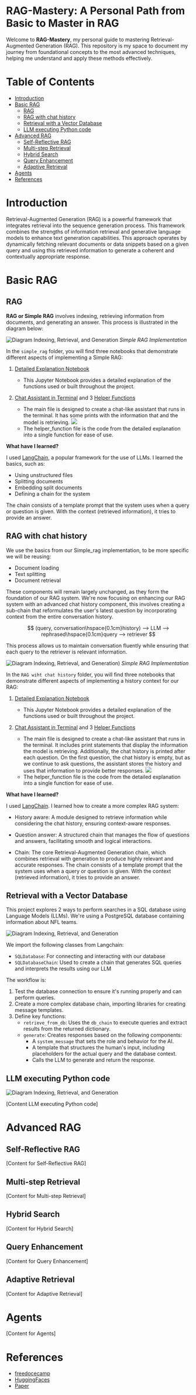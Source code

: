 # RAG-Mastery: A Personal Path from Basic to Master in RAG

Welcome to **RAG-Mastery**, my personal guide to mastering Retrieval-Augmented Generation (RAG). This repository is my space to document my journey from foundational concepts to the most advanced techniques, helping me understand and apply these methods effectively.

# Table of Contents
- [Introduction](#introduction)
- [Basic RAG](#basic-rag)
  - [RAG](#rag)
  - [RAG with chat history](#rag-with-chat-history)
  - [Retrieval with a Vector Database](#retrieval-with-a-vector-database)
  - [LLM executing Python code](#llm-executing-python-code)
- [Advanced RAG](#advanced-rag)
  - [Self-Reflective RAG](#self-reflective-rag)
  - [Multi-step Retrieval](#multi-step-retrieval)
  - [Hybrid Search](#hybrid-search)
  - [Query Enhancement](#query-enhancement)
  - [Adaptive Retrieval](#adaptive-retrieval)
- [Agents](#agents)
- [References](#references)

# Introduction

Retrieval-Augmented Generation (RAG) is a powerful framework that integrates retrieval into the sequence generation process. This framework combines the strengths of information retrieval and generative language models to enhance text generation capabilities. This approach operates by dynamically fetching relevant documents or data snippets based on a given query and using this retrieved information to generate a coherent and contextually appropriate response.

# Basic RAG

## RAG

**RAG or Simple RAG** involves indexing, retrieving information from documents, and generating an answer. This process is illustrated in the diagram below:

![Diagram Indexing, Retrieval, and Generation](https://github.com/Maucalderondelab/RAG-Mastery/blob/main/Diagrams/indexing_retrieval_generation.png)
*Simple RAG Implementation*

In the `simple_rag` folder, you will find three notebooks that demonstrate different aspects of implementing a Simple RAG:

1. [Detailed Explanation Notebook](https://github.com/Maucalderondelab/RAG-Mastery/blob/main/simple_rag/simple_rag.ipynb)
    - This Jupyter Notebook provides a detailed explanation of the functions used or built throughout the project.

2. [Chat Assistant in Terminal](https://github.com/Maucalderondelab/RAG-Mastery/blob/main/simple_rag/main.py) and 3 [Helper Functions](https://github.com/Maucalderondelab/RAG-Mastery/blob/main/simple_rag/helper_function.py)
    - The main file is designed to create a chat-like assistant that runs in the terminal. It has some prints with the information that and the model is retrieving.
   ![](https://github.com/Maucalderondelab/RAG-Mastery/blob/main/simple_rag/chat-terminal.png)
    - The helper_function file is the code from the detailed explanation into a single function for ease of use.

**What have I learned?**

I used [LangChain](https://python.langchain.com/v0.2/docs/tutorials/), a popular framework for the use of LLMs. I learned the basics, such as:
- Using unstructured files
- Splitting documents
- Embedding split documents
- Defining a chain for the system

The chain consists of a template prompt that the system uses when a query or question is given. With the context (retrieved information), it tries to provide an answer.

## RAG with chat history
We use the basics from our Simple_rag implementation, to be more specific we will be reusing:

- Document loading
- Text splitting
- Document retrieval

These components will remain largely unchanged, as they form the foundation of our RAG system. We're now focusing on enhancing our RAG system with an advanced chat history component, this involves creating a sub-chain that reformulates the user's latest question by incorporating context from the entire conversation history. 

$$
(query, conversation\hspace{0.1cm}history) --> LLM --> rephrased\hspace{0.1cm}query --> retriever
$$

This process allows us to maintain conversation fluently while ensuring that each query to the retriever is relevant information.



![Diagram Indexing, Retrieval, and Generation](https://github.com/Maucalderondelab/RAG-Mastery/blob/main/Diagrams/RAG-chat-history.png))
*Simple RAG Implementation*

In the `RAG wiht chat history` folder, you will find three notebooks that demonstrate different aspects of implementing a history context for our RAG:

1. [Detailed Explanation Notebook](https://github.com/Maucalderondelab/RAG-Mastery/blob/main/RAG_with_chat_history/RAG_history.ipynb)
    - This Jupyter Notebook provides a detailed explanation of the functions used or built throughout the project.

2. [Chat Assistant in Terminal](https://github.com/Maucalderondelab/RAG-Mastery/blob/main/RAG_with_chat_history/main.py) and 3 [Helper Functions](https://github.com/Maucalderondelab/RAG-Mastery/blob/main/RAG_with_chat_history/helper_function.py)
    - The main file is designed to create a chat-like assistant that runs in the terminal. It includes print statements that display the information the model is retrieving. Additionally, the chat history is printed after each question. On the first question, the chat history is empty, but as we continue to ask questions, the assistant stores the history and uses that information to provide better responses.
   ![](https://github.com/Maucalderondelab/RAG-Mastery/blob/main/RAG_with_chat_history/chat_terminal.png)
    - The helper_function file is the code from the detailed explanation into a single function for ease of use.

**What have I learned?**

I used [LangChain](https://python.langchain.com/v0.2/docs/tutorials/). I learned how to create a more complex RAG system:

* History aware: A module designed to retrieve information while considering the chat history, ensuring context-aware responses.

* Question answer: A structured chain that manages the flow of questions and answers, facilitating smooth and logical interactions.

* Chain: The core Retrieval-Augmented Generation chain, which combines retrieval with generation to produce highly relevant and accurate responses.
The chain consists of a template prompt that the system uses when a query or question is given. With the context (retrieved information), it tries to provide an answer.

## Retrieval with a Vector Database
This project explores 2 ways to perform searches in a SQL database using Language Models (LLMs). We're using a PostgreSQL database containing information about NFL teams.

![Diagram Indexing, Retrieval, and Generation](https://github.com/Maucalderondelab/RAG-Mastery/blob/main/Diagrams/RAG-chat-history.png)

We import the following classes from Langchain:
- `SQLDatabase`: For connecting and interacting with our database
- `SQLDatabaseChain`: Used to create a chain that generates SQL queries and interprets the results using our LLM

The workflow is:

1. Test the database connection to ensure it's running properly and can perform queries.
2. Create a more complex database chain, importing libraries for creating message templates.
3. Define key functions:
   - `retrieve_from_db`: Uses the `db_chain` to execute queries and extract results from the returned dictionary.
   - `generate`: Creates responses based on the following components:
     - A `system_message` that sets the role and behavior for the AI.
     - A template that structures the human's input, including placeholders for the actual query and the database context.
     - Calls the LLM to generate and return the response.



##  LLM executing Python code
![Diagram Indexing, Retrieval, and Generation](https://github.com/Maucalderondelab/RAG-Mastery/blob/main/Diagrams/llm_exec_python.png)

[Content  LLM executing Python code]


# Advanced RAG

## Self-Reflective RAG

[Content for Self-Reflective RAG]

## Multi-step Retrieval

[Content for Multi-step Retrieval]

## Hybrid Search

[Content for Hybrid Search]

## Query Enhancement

[Content for Query Enhancement]

## Adaptive Retrieval

[Content for Adaptive Retrieval]

# Agents

[Content for Agents]

# References

- [freedocecamp](https://www.freecodecamp.org/news/mastering-rag-from-scratch/)
- [HuggingFaces](https://search.brave.com/search?q=huggingfaces+RAG&source=desktop)
- [Paper](https://arxiv.org/abs/2005.11401)
